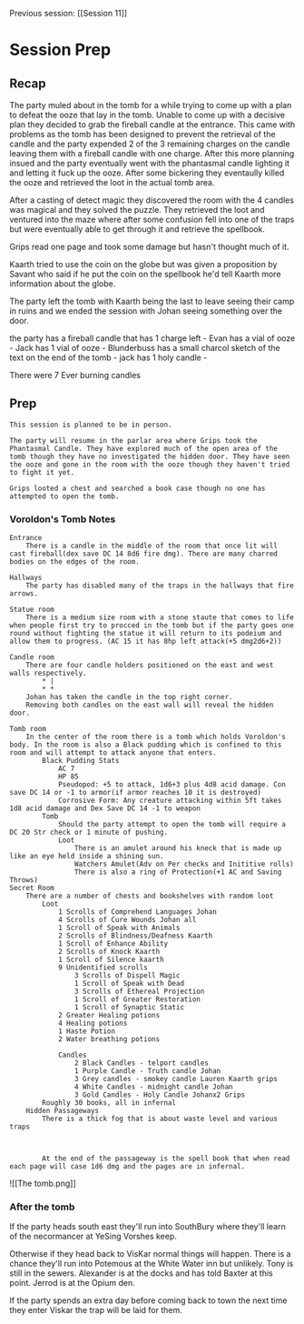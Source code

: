 Previous session: [[Session 11]]

# Session Prep

## Recap
The party muled about in the tomb for a while trying to come up with a plan to defeat the ooze that lay in the tomb. Unable to come up with a decisive plan they decided to grab the fireball candle at the entrance. This came with problems as the tomb has been designed to prevent the retrieval of the candle and the party expended 2 of the 3 remaining charges on the candle leaving them with a fireball candle with one charge. After this more planning insued and the party eventually went with the phantasmal candle lighting it and letting it fuck up the ooze. After some bickering they eventaully killed the ooze and retrieved the loot in the actual tomb area.

After a casting of detect magic they discovered the room with the 4 candles was magical and they solved the puzzle. They retrieved the loot and ventured into the maze where after some confusion fell into one of the traps but were eventually able to get through it and retrieve the spellbook.

Grips read one page and took some damage but hasn't thought much of it.

Kaarth tried to use the coin on the globe but was given a proposition by Savant who said if he put the coin on the spellbook he'd tell Kaarth more information about the globe.

The party left the tomb with Kaarth being the last to leave seeing their camp in ruins and we ended the session with Johan seeing something over the door.

the party has a fireball candle that has 1 charge left -
Evan has a vial of ooze -
Jack has 1 vial of ooze -
Blunderbuss has a small charcol sketch of the text on the end of the tomb -
jack has 1 holy candle -

There were 7 Ever burning candles

## Prep
	This session is planned to be in person.
	
	The party will resume in the parlar area where Grips took the Phantasmal Candle. They have explored much of the open area of the tomb though they have no investigated the hidden door. They have seen the ooze and gone in the room with the ooze though they haven't tried to fight it yet.
	
	Grips looted a chest and searched a book case though no one has attempted to open the tomb.
	
### Voroldon's Tomb Notes
	Entrance
		There is a candle in the middle of the room that once lit will cast fireball(dex save DC 14 8d6 fire dmg). There are many charred bodies on the edges of the room.
		
	Hallways
		The party has disabled many of the traps in the hallways that fire arrows.
		
	Statue room
		There is a medium size room with a stone staute that comes to life when people first try to procced in the tomb but if the party goes one round without fighting the statue it will return to its podeium and allow them to progress. (AC 15 it has 8hp left attack(+5 dmg2d6+2))
		
	Candle room
		There are four candle holders positioned on the east and west walls respectively.
			* |
			* *
		Johan has taken the candle in the top right corner.
		Removing both candles on the east wall will reveal the hidden door.
		
	Tomb room
		In the center of the room there is a tomb which holds Voroldon's body. In the room is also a Black pudding which is confined to this room and will attempt to attack anyone that enters.
			Black Pudding Stats
				AC 7
				HP 85
				Pseudopod: +5 to attack, 1d6+3 plus 4d8 acid damage. Con save DC 14 or -1 to armor(if armor reaches 10 it is destroyed)
				Corrosive Form: Any creature attacking within 5ft takes 1d8 acid damage and Dex Save DC 14 -1 to weapon
			Tomb
				Should the party attempt to open the tomb will require a DC 20 Str check or 1 minute of pushing.
				Loot
					There is an amulet around his kneck that is made up like an eye held inside a shining sun.
					Watchers Amulet(Adv on Per checks and Inititive rolls)
					There is also a ring of Protection(+1 AC and Saving Throws)
	Secret Room
		There are a number of chests and bookshelves with random loot
			Loot
				1 Scrolls of Comprehend Languages Johan
				4 Scrolls of Cure Wounds Johan all
				1 Scroll of Speak with Animals 
				2 Scrolls of Blindness/Deafness Kaarth
				1 Scroll of Enhance Ability
				2 Scrolls of Knock Kaarth
				1 Scroll of Silence kaarth
				9 Unidentified scrolls
					3 Scrolls of Dispell Magic
					1 Scroll of Speak with Dead
					3 Scrolls of Ethereal Projection
					1 Scroll of Greater Restoration
					1 Scroll of Synaptic Static
				2 Greater Healing potions
				4 Healing potions
				1 Haste Potion
				2 Water breathing potions
				
				Candles
					2 Black Candles - telport candles
					1 Purple Candle - Truth candle Johan
					3 Grey candles - smokey candle Lauren Kaarth grips
					4 White Candles - midnight candle Johan
					3 Gold Candles - Holy Candle Johanx2 Grips
			Roughly 30 books, all in infernal		
		Hidden Passageways
			There is a thick fog that is about waste level and various traps
			

			
			At the end of the passageway is the spell book that when read each page will case 1d6 dmg and the pages are in infernal.
			
			
![[The tomb.png]]

### After the tomb
If the party heads south east they'll run into SouthBury where they'll learn of the necormancer at YeSing Vorshes keep.

Otherwise if they head back to VisKar normal things will happen. There is a chance they'll run into Potemous at the White Water inn but unlikely. Tony is still in the sewers. Alexander is at the docks and has told Baxter at this point. Jerrod is at the Opium den.

If the party spends an extra day before coming back to town the next time they enter Viskar the trap will be laid for them.
